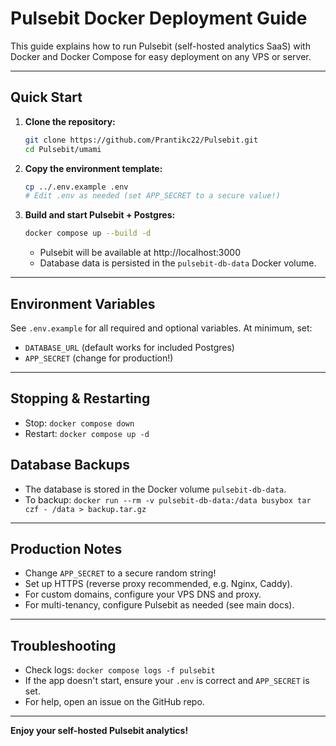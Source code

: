 # Pulsebit Docker Deployment Guide

This guide explains how to run Pulsebit (self-hosted analytics SaaS) with Docker and Docker Compose for easy deployment on any VPS or server.

---

## Quick Start

1. **Clone the repository:**
   ```sh
   git clone https://github.com/Prantikc22/Pulsebit.git
   cd Pulsebit/umami
   ```

2. **Copy the environment template:**
   ```sh
   cp ../.env.example .env
   # Edit .env as needed (set APP_SECRET to a secure value!)
   ```

3. **Build and start Pulsebit + Postgres:**
   ```sh
   docker compose up --build -d
   ```
   - Pulsebit will be available at http://localhost:3000
   - Database data is persisted in the `pulsebit-db-data` Docker volume.

---

## Environment Variables
See `.env.example` for all required and optional variables. At minimum, set:
- `DATABASE_URL` (default works for included Postgres)
- `APP_SECRET` (change for production!)

---

## Stopping & Restarting
- Stop: `docker compose down`
- Restart: `docker compose up -d`

## Database Backups
- The database is stored in the Docker volume `pulsebit-db-data`.
- To backup: `docker run --rm -v pulsebit-db-data:/data busybox tar czf - /data > backup.tar.gz`

---

## Production Notes
- Change `APP_SECRET` to a secure random string!
- Set up HTTPS (reverse proxy recommended, e.g. Nginx, Caddy).
- For custom domains, configure your VPS DNS and proxy.
- For multi-tenancy, configure Pulsebit as needed (see main docs).

---

## Troubleshooting
- Check logs: `docker compose logs -f pulsebit`
- If the app doesn't start, ensure your `.env` is correct and `APP_SECRET` is set.
- For help, open an issue on the GitHub repo.

---

**Enjoy your self-hosted Pulsebit analytics!**
